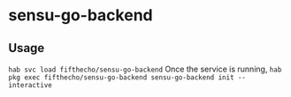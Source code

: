 # sensu-go-backend

## Usage
`hab svc load fifthecho/sensu-go-backend`
Once the service is running, `hab pkg exec fifthecho/sensu-go-backend sensu-go-backend init --interactive`